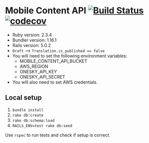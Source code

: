 # Mobile Content API [![Build Status](https://travis-ci.org/CruGlobal/mobile-content-api.svg?branch=master)](https://travis-ci.org/CruGlobal/mobile-content-api) [![codecov](https://codecov.io/gh/CruGlobal/mobile-content-api/branch/master/graph/badge.svg)](https://codecov.io/gh/CruGlobal/mobile-content-api)

* Ruby version: 2.3.4
* Bundler version: 1.16.1
* Rails version: 5.0.2
* `Draft` --> `Translation.is_published == false`
* You will need to set the following environment variables:
    * MOBILE_CONTENT_API_BUCKET
    * AWS_REGION
    * ONESKY_API_KEY
    * ONESKY_API_SECRET
* You will also need to set AWS credentials.


## Local setup

1. `bundle install`
1. `rake db:create`
1. `rake db:schema:load`
1. `RAILS_ENV=test rake db:seed`

Use `rspec` to run tests and check if setup is correct.
